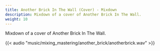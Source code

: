 ```yaml
---
title: Another Brick In The Wall (Cover) - Mixdown
description: Mixdown of a cover of Another Brick In The Wall.
weight: 10
---
```

Mixdown of a cover of Another Brick In The Wall.

{{< audio "music/mixing_mastering/another_brick/anotherbrick.wav" >}}